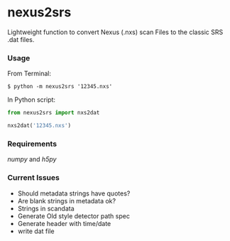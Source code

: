 # nexus2srs
Lightweight function to convert Nexus (.nxs) scan Files to the classic SRS .dat files.

### Usage
From Terminal:
```
$ python -m nexus2srs '12345.nxs'
```

In Python script:
```Python
from nexus2srs import nxs2dat

nxs2dat('12345.nxs')
```

### Requirements
*numpy* and *h5py*


### Current Issues

 - Should metadata strings have quotes?
 - Are blank strings in metadata ok?
 - Strings in scandata
 - Generate Old style detector path spec
 - Generate header with time/date
 - write dat file